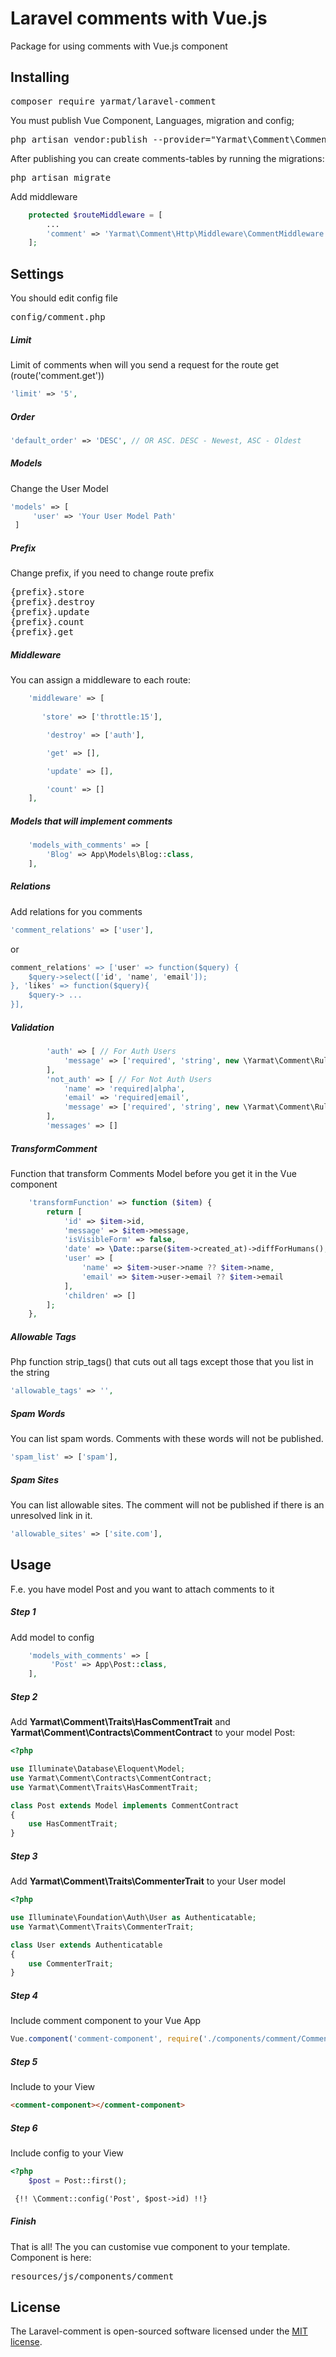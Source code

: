 # Laravel comments with Vue.js
Package for using comments with Vue.js component

## Installing
<pre>composer require yarmat/laravel-comment</pre>

You must publish Vue Component, Languages, migration and config;

<pre>php artisan vendor:publish --provider="Yarmat\Comment\CommentServiceProvider"
</pre>

After publishing you can create comments-tables by running the migrations:

<pre>php artisan migrate</pre>

Add middleware
```php
    protected $routeMiddleware = [
        ...
        'comment' => 'Yarmat\Comment\Http\Middleware\CommentMiddleware'
    ];
```

## Settings

You should edit config file

<pre>config/comment.php</pre>
##### Limit
Limit of comments when will you send a request for the route get (route('comment.get'))
```php
'limit' => '5',
```

##### Order

```php
'default_order' => 'DESC', // OR ASC. DESC - Newest, ASC - Oldest
```

##### Models
Change the User Model
```php
'models' => [
     'user' => 'Your User Model Path'
 ]        
```

##### Prefix
Change prefix, if you need to change route prefix
<pre>
{prefix}.store
{prefix}.destroy
{prefix}.update
{prefix}.count
{prefix}.get
</pre>

##### Middleware
You can assign a middleware to each route:
```php
    'middleware' => [
    
       'store' => ['throttle:15'],

        'destroy' => ['auth'],

        'get' => [],

        'update' => [],

        'count' => []
    ],
```

##### Models that will implement comments
```php
    'models_with_comments' => [
        'Blog' => App\Models\Blog::class,
    ],
```

##### Relations
Add relations for you comments 

```php
'comment_relations' => ['user'],
```

or

```php
comment_relations' => ['user' => function($query) {
    $query->select(['id', 'name', 'email']);
}, 'likes' => function($query){
    $query-> ...
}],
```

##### Validation
```php
        'auth' => [ // For Auth Users
            'message' => ['required', 'string', new \Yarmat\Comment\Rules\Spam(), new \Yarmat\Comment\Rules\AllowableSite()]
        ],
        'not_auth' => [ // For Not Auth Users
            'name' => 'required|alpha',
            'email' => 'required|email',
            'message' => ['required', 'string', new \Yarmat\Comment\Rules\Spam(), new \Yarmat\Comment\Rules\AllowableSite()]
        ],
        'messages' => []
```

##### TransformComment
Function that transform Comments Model before you get it in the Vue component
```php
    'transformFunction' => function ($item) {
        return [
            'id' => $item->id,
            'message' => $item->message,
            'isVisibleForm' => false,
            'date' => \Date::parse($item->created_at)->diffForHumans(),
            'user' => [
                'name' => $item->user->name ?? $item->name,
                'email' => $item->user->email ?? $item->email
            ],
            'children' => []
        ];
    },
```

##### Allowable Tags
Php function strip_tags() that cuts out all tags except those that you list in the string
```php
'allowable_tags' => '',
```

##### Spam Words
You can list spam words. Comments with these words will not be published.
```php
'spam_list' => ['spam'],
```

##### Spam Sites
You can list allowable sites. The comment will not be published if there is an unresolved link in it.
```php
'allowable_sites' => ['site.com'],
```

## Usage
F.e. you have model Post and you want to attach comments to it

##### Step 1
Add model to config 
```php
    'models_with_comments' => [
         'Post' => App\Post::class,
    ],
```

##### Step 2
Add <b>Yarmat\Comment\Traits\HasCommentTrait</b> and <b>Yarmat\Comment\Contracts\CommentContract</b> to your model Post:

```php
<?php 

use Illuminate\Database\Eloquent\Model;
use Yarmat\Comment\Contracts\CommentContract;
use Yarmat\Comment\Traits\HasCommentTrait;

class Post extends Model implements CommentContract
{
    use HasCommentTrait;
}    
```

##### Step 3

Add <b>Yarmat\Comment\Traits\CommenterTrait</b> to your User model

```php
<?php 

use Illuminate\Foundation\Auth\User as Authenticatable;
use Yarmat\Comment\Traits\CommenterTrait;

class User extends Authenticatable
{
    use CommenterTrait;
}    
```

##### Step 4
Include comment component to your Vue App
```js
Vue.component('comment-component', require('./components/comment/CommentComponent').default);
```

##### Step 5

Include to your View
 
```html
<comment-component></comment-component>
```

##### Step 6

Include config to your View

```php
<?php
    $post = Post::first();
```
```html
 {!! \Comment::config('Post', $post->id) !!}
```

##### Finish
That is all! The you can customise vue component to your template. Component is here:
<pre>
resources/js/components/comment
</pre>

## License

The Laravel-comment is open-sourced software licensed under the [MIT license](https://opensource.org/licenses/MIT).




